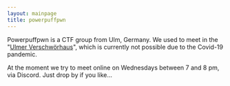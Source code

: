 ```yaml
---
layout: mainpage
title: powerpuffpwn 
---
```


Powerpuffpwn is a CTF group from Ulm, Germany. We used to meet in the "[Ulmer Verschwörhaus](https://verschwoerhaus.de/)", which is currently not possible due to the Covid-19 pandemic. 

At the moment we try to meet online on Wednesdays between 7 and 8 pm, via Discord. Just drop by if you like...

